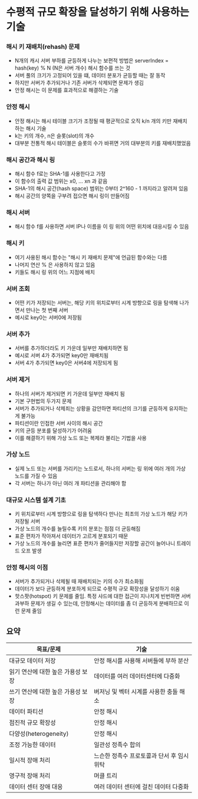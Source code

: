 # 수평적 규모 확장을 달성하기 위해 사용하는 기술


### 해시 키 재배치(rehash) 문제

-  N개의 캐시 서버 부하를 균등하게 나누는 보편적 방법은 serverIndex = hash(key) % N (N은 서버 개수) 해시 함수를 쓰는 것
- 서버 풀의 크기가 고정되어 있을 떄, 데이터 분포가 균등할 때는 잘 동작
-  하지만 서버가 추가되거나 기존 서버가 삭제되면 문제가 생김
- 안정 해시는 이 문제를 효과적으로 해결하는 기술

### 안정 해시

- 안정 해시는 해시 테이블 크기가 조정될 때 평균적으로 오직 k/n 개의 키만 재배치하는 해시 기술
- k는 키의 개수, n은 슬롯(slot)의 개수
- 대부분 전통적 해시 테이블은 슬롯의 수가 바뀌면 거의 대부분의 키를 재배치했었음

### 해시 공간과 해시 링

- 해시 함수 f로는 SHA-1를 사용한다고 가정
- 이 함수의 출력 값 범위는 x0, ... xn 과 같음
- SHA-1의 해시 공간(hash space) 범위는 0부터 2^160 - 1 까지라고 알려져 있음
- 해시 공간의 양쪽을 구부려 접으면 해시 링이 만들어짐

### 해시 서버

- 해시 함수 f를 사용하면 서버 IP나 이름을 이 링 위의 어떤 위치에 대응시킬 수 있음

### 해시 키
- 여기 사용된 해시 함수는 "해시 키 재배치 문제"에 언급된 함수와는 다름
- 나머지 연산 % 은 사용하지 않고 있음
- 키들도 해시 링 위의 어느 지점에 배치

### 서버 조회 

- 어떤 키가 저장되는 서버는, 해당 키의 위치로부터 시계 방향으로 링을 탐색해 나가면서 만나는 첫 번째 서버
- 예시로 key0는 서버0에 저장됨

### 서버 추가

- 서버를 추가하더라도 키 가운데 일부만 재배치하면 됨
- 예시로 서버 4가 추가되면 key0만 재배치됨
- 서버 4가 추가되면 key0은 서버4에 저장되게 됨

### 서버 제거

- 하나의 서버가 제거되면 키 가운데 일부만 재배치 됨 
- 기본 구현법의 두가지 문제
- 서버가 추가되거나 삭제죄는 상황을 감안하면 파티션의 크기를 균등하게 유지하는 게 불가능
- 파티션이란 인접한 서버 사이의 해시 공간
- 키의 균등 분포를 달성하기가 어려움
- 이를 해결하기 위해 가상 노드 또는 복제라 불리는 기법을 사용

### 가상 노드

- 실제 노드 또는 서버를 가리키는 노드로서, 하나의 서버는 링 위에 여러 개의 가상 노드를 가질 수 있음
- 각 서버는 하나가 아닌 여러 개 파티션을 관리해야 함

### 대규모 시스템 설계 기초

- 키 위치로부터 시계 방향으로 링을 탐색하다 만나는 최초의 가상 노드가 해당 키가 저장될 서버
- 가상 노드의 개수를 늘릴수록 키의 분포는 점점 더 균등해짐
- 표준 편차가 작아져서 데이터가 고르게 분포되기 때문
- 가상 노드의 개수를 늘리면 표준 편차가 줄어들지만 저장할 공간이 늘어나니 트레이드 오프 발생

### 안정 해시의 이점

- 서버가 추가되거나 삭제될 때 재배치되는 키의 수가 최소화됨
- 데이터가 보다 균등하게 분포하게 되므로 수평적 규모 확장성을 달성하기 쉬움
- 핫스팟(hotspot) 키 문제를 줄임. 특정 샤드에 대한 접근이 지나치게 빈번하면 서버 과부하 문제가 생길 수 있는데, 안정해시는 데이터를 좀 더 균등하게 분배하므로 이런 문제 줄임

## 요약

| 목표/문제 | 기술 | 
| -- | -- |
| 대규모 데이터 저장 | 안정 해시를 사용해 서버들에 부하 분산 |
| 읽기 연산에 대한 높은 가용성 보장 | 데이터를 여러 데이터센터에 다중화 |
| 쓰기 연산에 대한 높은 가용성 보장 | 버저닝 및 벡터 시계를 사용한 충돌 해소 |
| 데이터 파티션 | 안정 해시 |
| 점진적 규모 확장성 | 안정 해시 |
| 다양성(heterogeneity) | 안정 해시 | 
| 조정 가능한 데이터 | 일관성 정족수 합의 |  
| 일시적 장애 처리 | 느슨한 정족수 프로토콜과 단서 후 임시 위탁 |
| 영구적 장애 처리 | 머클 트리 |
| 데이터 센터 장애 대응 | 여러 데이터 센터에 걸친 데이터 다중화|